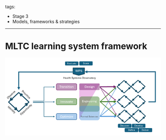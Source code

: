 tags:
- Stage 3
- Models, frameworks & strategies
---

# MLTC learning system framework 

![Innovation hub learning system design process](../assets/eoi-design-process.png)
